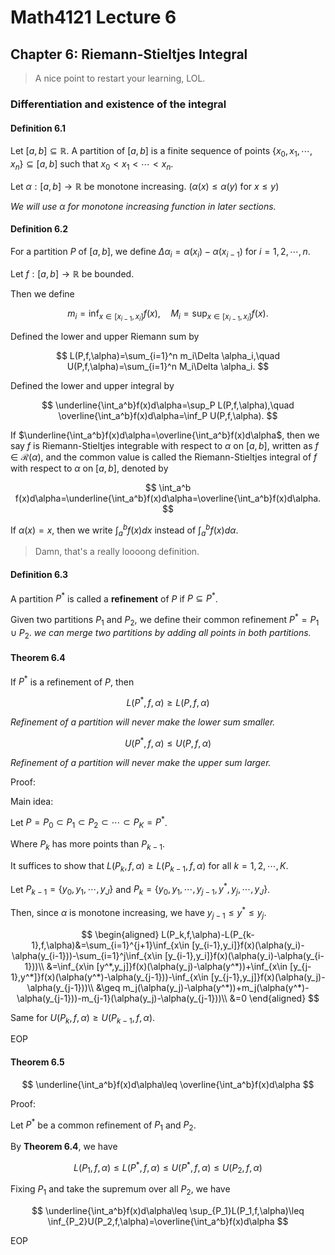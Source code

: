 # Math4121 Lecture 6

## Chapter 6: Riemann-Stieltjes Integral

> A nice point to restart your learning, LOL.

### Differentiation and existence of the integral

#### Definition 6.1

Let $[a,b]\subseteq \mathbb{R}$. A partition of $[a,b]$ is a finite sequence of points $\{x_0,x_1,\cdots,x_n\}\subseteq [a,b]$ such that $x_0<x_1<\cdots<x_n$.

Let $\alpha:[a,b]\to \mathbb{R}$ be monotone increasing. ($\alpha(x)\leq \alpha(y)$ for $x\leq y$)

_We will use $\alpha$ for monotone increasing function in later sections._

#### Definition 6.2

For a partition $P$ of $[a,b]$, we define $\Delta \alpha_i=\alpha(x_i)-\alpha(x_{i-1})$ for $i=1,2,\cdots,n$.

Let $f:[a,b]\to \mathbb{R}$ be bounded.

Then we define

$$
m_i=\inf_{x\in [x_{i-1},x_i]}f(x),\quad M_i=\sup_{x\in [x_{i-1},x_i]}f(x).
$$

Defined the lower and upper Riemann sum by

$$
L(P,f,\alpha)=\sum_{i=1}^n m_i\Delta \alpha_i,\quad U(P,f,\alpha)=\sum_{i=1}^n M_i\Delta \alpha_i.
$$

Defined the lower and upper integral by

$$
\underline{\int_a^b}f(x)d\alpha=\sup_P L(P,f,\alpha),\quad \overline{\int_a^b}f(x)d\alpha=\inf_P U(P,f,\alpha).
$$

If $\underline{\int_a^b}f(x)d\alpha=\overline{\int_a^b}f(x)d\alpha$, then we say $f$ is Riemann-Stieltjes integrable with respect to $\alpha$ on $[a,b]$, written as $f\in \mathscr{R}(\alpha)$, and the common value is called the Riemann-Stieltjes integral of $f$ with respect to $\alpha$ on $[a,b]$, denoted by

$$
\int_a^b f(x)d\alpha=\underline{\int_a^b}f(x)d\alpha=\overline{\int_a^b}f(x)d\alpha.
$$

If $\alpha(x)=x$, then we write $\int_a^b f(x)dx$ instead of $\int_a^b f(x)d\alpha$.

> Damn, that's a really loooong definition.

#### Definition 6.3

A partition $P^*$ is called a **refinement** of $P$ if $P\subseteq P^*$.

Given two partitions $P_1$ and $P_2$, we define their common refinement $P^*=P_1\cup P_2$. _we can merge two partitions by adding all points in both partitions._

#### Theorem 6.4

If $P^*$ is a refinement of $P$, then

$$
L(P^*,f,\alpha)\geq L(P,f,\alpha)
$$

_Refinement of a partition will never make the lower sum smaller._

$$
U(P^*,f,\alpha)\leq U(P,f,\alpha)
$$

_Refinement of a partition will never make the upper sum larger._

Proof:

Main idea:

Let $P=P_0\subset P_1\subset P_2\subset \cdots \subset P_K=P^*$.

Where $P_k$ has more points than $P_{k-1}$.

It suffices to show that $L(P_k,f,\alpha)\geq L(P_{k-1},f,\alpha)$ for all $k=1,2,\cdots,K$.

Let $P_{k-1}=\{y_0,y_1,\cdots,y_J\}$ and $P_k=\{y_0,y_1,\cdots,y_{j-1},y^*,y_j,\cdots,y_J\}$.

Then, since $\alpha$ is monotone increasing, we have $y_{j-1}\leq y^*\leq y_j$.

$$
\begin{aligned}
L(P_k,f,\alpha)-L(P_{k-1},f,\alpha)&=\sum_{i=1}^{j+1}\inf_{x\in [y_{i-1},y_i]}f(x)(\alpha(y_i)-\alpha(y_{i-1}))-\sum_{i=1}^j\inf_{x\in [y_{i-1},y_i]}f(x)(\alpha(y_i)-\alpha(y_{i-1}))\\
&=\inf_{x\in [y^*,y_j]}f(x)(\alpha(y_j)-\alpha(y^*))+\inf_{x\in [y_{j-1},y^*]}f(x)(\alpha(y^*)-\alpha(y_{j-1}))-\inf_{x\in [y_{j-1},y_j]}f(x)(\alpha(y_j)-\alpha(y_{j-1}))\\
&\geq m_j(\alpha(y_j)-\alpha(y^*))+m_j(\alpha(y^*)-\alpha(y_{j-1}))-m_{j-1}(\alpha(y_j)-\alpha(y_{j-1}))\\
&=0
\end{aligned}
$$

Same for $U(P_k,f,\alpha)\geq U(P_{k-1},f,\alpha)$.

EOP

#### Theorem 6.5

$$
\underline{\int_a^b}f(x)d\alpha\leq \overline{\int_a^b}f(x)d\alpha
$$

Proof:

Let $P^*$ be a common refinement of $P_1$ and $P_2$.

By **Theorem 6.4**, we have

$$
L(P_1,f,\alpha)\leq L(P^*,f,\alpha)\leq U(P^*,f,\alpha)\leq U(P_2,f,\alpha)
$$

Fixing $P_1$ and take the supremum over all $P_2$, we have

$$
\underline{\int_a^b}f(x)d\alpha\leq \sup_{P_1}L(P_1,f,\alpha)\leq \inf_{P_2}U(P_2,f,\alpha)=\overline{\int_a^b}f(x)d\alpha
$$

EOP
